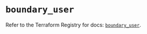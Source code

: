 # `boundary_user`

Refer to the Terraform Registry for docs: [`boundary_user`](https://registry.terraform.io/providers/hashicorp/boundary/1.2.0/docs/resources/user).
